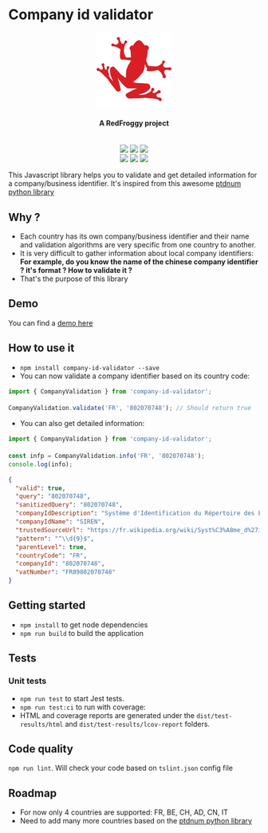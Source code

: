 # Company id validator

<div align="center">
  <a name="logo" href="https://www.redfroggy.fr"><img src="assets/logo.png" alt="RedFroggy"></a>
  <h4 align="center">A RedFroggy project</h4>
</div>
<br/>

<div align="center">
  <a href="https://forthebadge.com"><img src="https://forthebadge.com/images/badges/fuck-it-ship-it.svg"/></a>
  <a href="https://forthebadge.com"><img src="https://forthebadge.com/images/badges/built-with-love.svg"/></a>
  <a href="https://forthebadge.com"><img src="https://forthebadge.com/images/badges/made-with-javascript.svg"/></a>
</div>
<div align="center">
  <a href="https://circleci.com/gh/RedFroggy/company-id-validator"><img src="https://circleci.com/gh/RedFroggy/company-id-validator.svg?style=svg"/></a>
   <a href="https://codecov.io/gh/RedFroggy/company-id-validator"><img src="https://codecov.io/gh/RedFroggy/company-id-validator/branch/master/graph/badge.svg?token=XM9R6ZV9SJ"/></a>
   <a href="https://github.com/semantic-release/semantic-release"><img src="https://img.shields.io/badge/%20%20%F0%9F%93%A6%F0%9F%9A%80-semantic--release-e10079.svg"/></a>
</div>


This Javascript library helps you to validate and get detailed information for a company/business identifier. 
It's inspired from this awesome [ptdnum python library](https://github.com/arthurdejong/python-stdnum)

## Why ?
- Each country has its own company/business identifier and their name and validation algorithms are very specific from one country to another.
- It is very difficult to gather information about local company identifiers:
  **For example, do you know the name of the chinese company identifier ? it's format ? How to validate it ?**
- That's the purpose of this library


## Demo

You can find a [demo here](https://stackblitz.com/edit/angular-ivy-vh4hea)

## How to use it
- `npm install company-id-validator --save`
- You can now validate a company identifier based on its country code:

```javascript
import { CompanyValidation } from 'company-id-validator';

CompanyValidation.validate('FR', '802070748'); // Should return true
```
- You can also get detailed information:
```javascript
import { CompanyValidation } from 'company-id-validator';

const infp = CompanyValidation.info('FR', '802070748');
console.log(info);
```
```json
{
  "valid": true,
  "query": "802070748",
  "sanitizedQuery": "802070748",
  "companyIdDescription": "Système d'Identification du Répertoire des Entreprises",
  "companyIdName": "SIREN",
  "trustedSourceUrl": "https://fr.wikipedia.org/wiki/Syst%C3%A8me_d%27identification_du_r%C3%A9pertoire_des_entreprises",
  "pattern": "^\\d{9}$",
  "parentLevel": true,
  "countryCode": "FR",
  "companyId": "802070748",
  "vatNumber": "FR89802070748"
}
```

## Getting started

- `npm install` to get node dependencies
- `npm run build` to build the application

## Tests

### Unit tests

- `npm run test` to start Jest tests.
- `npm run test:ci` to run with coverage:
- HTML and coverage reports are generated under the `dist/test-results/html` and `dist/test-results/lcov-report` folders.

## Code quality

`npm run lint`. Will check your code based on `tslint.json` config file

## Roadmap
- For now only 4 countries are supported: FR, BE, CH, AD, CN, IT
- Need to add many more countries based on the [ptdnum python library](https://github.com/arthurdejong/python-stdnum)
